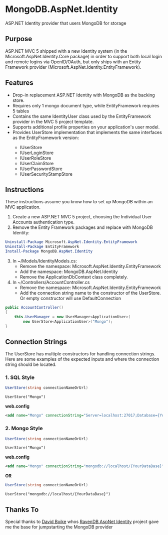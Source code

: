 MongoDB.AspNet.Identity
=======================

ASP.NET Identity provider that users MongoDB for storage

## Purpose ##

ASP.NET MVC 5 shipped with a new Identity system (in the Microsoft.AspNet.Identity.Core package) in order to support both local login and remote logins via OpenID/OAuth, but only ships with an
Entity Framework provider (Microsoft.AspNet.Identity.EntityFramework).

## Features ##
* Drop-in replacement ASP.NET Identity with MongoDB as the backing store.
* Requires only 1 mongo document type, while EntityFramework requires 5 tables
* Contains the same IdentityUser class used by the EntityFramework provider in the MVC 5 project template.
* Supports additional profile properties on your application's user model.
* Provides UserStore<TUser> implementation that implements the same interfaces as the EntityFramework version:
    * IUserStore<TUser>
    * IUserLoginStore<TUser>
    * IUserRoleStore<TUser>
    * IUserClaimStore<TUser>
    * IUserPasswordStore<TUser>
    * IUserSecurityStampStore<TUser>

## Instructions ##
These instructions assume you know how to set up MongoDB within an MVC application.

1. Create a new ASP.NET MVC 5 project, choosing the Individual User Accounts authentication type.
2. Remove the Entity Framework packages and replace with MongoDB Identity:

```PowerShell
Uninstall-Package Microsoft.AspNet.Identity.EntityFramework
Uninstall-Package EntityFramework
Install-Package MongoDB.AspNet.Identity
```
    
3. In ~/Models/IdentityModels.cs:
    * Remove the namespace: Microsoft.AspNet.Identity.EntityFramework
    * Add the namespace: MongoDB.AspNet.Identity
	* Remove the ApplicationDbContext class completely.
4. In ~/Controllers/AccountController.cs
    * Remove the namespace: Microsoft.AspNet.Identity.EntityFramework
    * Add the connection string name to the constructor of the UserStore. Or empty constructor will use DefaultConnection

```C#
public AccountController()
{
    this.UserManager = new UserManager<ApplicationUser>(
        new UserStore<ApplicationUser>("Mongo");
}
```

## Connection Strings ##
The UserStore has multiple constructors for handling connection strings. Here are some examples of the expected inputs and where the connection string should be located.

### 1. SQL Style ###
```C#
UserStore(string connectionNameOrUrl)
```
<code>UserStore("Mongo")</code>

**web.config**
```xml
<add name="Mongo" connectionString="Server=localhost:27017;Database={YourDataBase}" />
```

### 2. Mongo Style ###
```C#
UserStore(string connectionNameOrUrl)
```
<code>UserStore("Mongo")</code>

**web.config**
```xml
<add name="Mongo" connectionString="mongodb://localhost/{YourDataBase}" />
```

**OR**

```C#
UserStore(string connectionNameOrUrl)
```
<code>UserStore("mongodb://localhost/{YourDataBase}")</code>


## Thanks To ##

Special thanks to [David Boike](https://github.com/DavidBoike) whos [RavenDB AspNet Identity](https://github.com/ILMServices/RavenDB.AspNet.Identity) project gave me the base for jumpstarting the MongoDB provider
